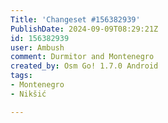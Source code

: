 ```yaml
---
Title: 'Changeset #156382939'
PublishDate: 2024-09-09T08:29:21Z
id: 156382939
user: Ambush
comment: Durmitor and Montenegro
created_by: Osm Go! 1.7.0 Android
tags:
- Montenegro
- Nikšić

---
```

